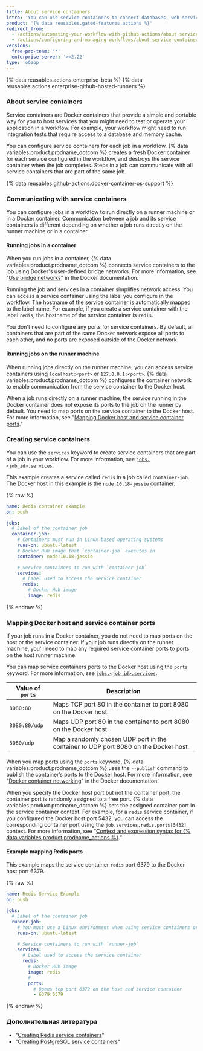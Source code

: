 ```yaml
---
title: About service containers
intro: 'You can use service containers to connect databases, web services, memory caches, and other tools to your workflow.'
product: '{% data reusables.gated-features.actions %}'
redirect_from:
  - /actions/automating-your-workflow-with-github-actions/about-service-containers
  - /actions/configuring-and-managing-workflows/about-service-containers
versions:
  free-pro-team: '*'
  enterprise-server: '>=2.22'
type: 'обзор'
---
```


{% data reusables.actions.enterprise-beta %}
{% data reusables.actions.enterprise-github-hosted-runners %}

### About service containers

Service containers are Docker containers that provide a simple and portable way for you to host services that you might need to test or operate your application in a workflow. For example, your workflow might need to run integration tests that require access to a database and memory cache.

You can configure service containers for each job in a workflow. {% data variables.product.prodname_dotcom %} creates a fresh Docker container for each service configured in the workflow, and destroys the service container when the job completes. Steps in a job can communicate with all service containers that are part of the same job.

{% data reusables.github-actions.docker-container-os-support %}

### Communicating with service containers

You can configure jobs in a workflow to run directly on a runner machine or in a Docker container. Communication between a job and its service containers is different depending on whether a job runs directly on the runner machine or in a container.

#### Running jobs in a container

When you run jobs in a container, {% data variables.product.prodname_dotcom %} connects service containers to the job using Docker's user-defined bridge networks. For more information, see "[Use bridge networks](https://docs.docker.com/network/bridge/)" in the Docker documentation.

Running the job and services in a container simplifies network access. You can access a service container using the label you configure in the workflow. The hostname of the service container is automatically mapped to the label name. For example, if you create a service container with the label `redis`, the hostname of the service container is `redis`.

You don't need to configure any ports for service containers. By default, all containers that are part of the same Docker network expose all ports to each other, and no ports are exposed outside of the Docker network.

#### Running jobs on the runner machine

When running jobs directly on the runner machine, you can access service containers using `localhost:<port>` or `127.0.0.1:<port>`. {% data variables.product.prodname_dotcom %} configures the container network to enable communication from the service container to the Docker host.

When a job runs directly on a runner machine, the service running in the Docker container does not expose its ports to the job on the runner by default. You need to map ports on the service container to the Docker host. For more information, see "[Mapping Docker host and service container ports](/actions/automating-your-workflow-with-github-actions/about-service-containers#mapping-docker-host-and-service-container-ports)."

### Creating service containers

You can use the `services` keyword to create service containers that are part of a job in your workflow. For more information, see [`jobs.<job_id>.services`](/actions/automating-your-workflow-with-github-actions/workflow-syntax-for-github-actions#jobsjob_idservices).

This example creates a service called `redis` in a job called `container-job`. The Docker host in this example is the `node:10.18-jessie` container.

{% raw %}
```yaml
name: Redis container example
on: push

jobs:
  # Label of the container job
  container-job:
    # Containers must run in Linux based operating systems
    runs-on: ubuntu-latest
    # Docker Hub image that `container-job` executes in
    container: node:10.18-jessie

    # Service containers to run with `container-job`
    services:
      # Label used to access the service container
      redis:
        # Docker Hub image
        image: redis
```
{% endraw %}

### Mapping Docker host and service container ports

If your job runs in a Docker container, you do not need to map ports on the host or the service container. If your job runs directly on the runner machine, you'll need to map any required service container ports to ports on the host runner machine.

You can map service containers ports to the Docker host using the `ports` keyword. For more information, see [`jobs.<job_id>.services`](/actions/automating-your-workflow-with-github-actions/workflow-syntax-for-github-actions#jobsjob_idservices).

| Value of `ports` | Description                                                                          |
| ---------------- | ------------------------------------------------------------------------------------ |
| `8080:80`        | Maps TCP port 80 in the container to port 8080 on the Docker host.                   |
| `8080:80/udp`    | Maps UDP port 80 in the container to port 8080 on the Docker host.                   |
| `8080/udp`       | Map a randomly chosen UDP port in the container to UDP port 8080 on the Docker host. |

When you map ports using the `ports` keyword, {% data variables.product.prodname_dotcom %} uses the `--publish` command to publish the container’s ports to the Docker host. For more information, see "[Docker container networking](https://docs.docker.com/config/containers/container-networking/)" in the Docker documentation.

When you specify the Docker host port but not the container port, the container port is randomly assigned to a free port. {% data variables.product.prodname_dotcom %} sets the assigned container port in the service container context. For example, for a `redis` service container, if you configured the Docker host port 5432, you can access the corresponding container port using the `job.services.redis.ports[5432]` context. For more information, see "[Context and expression syntax for {% data variables.product.prodname_actions %}](/actions/reference/context-and-expression-syntax-for-github-actions#job-context)."

#### Example mapping Redis ports

This example maps the service container `redis` port 6379 to the Docker host port 6379.

{% raw %}
```yaml
name: Redis Service Example
on: push

jobs:
  # Label of the container job
  runner-job:
    # You must use a Linux environment when using service containers or container jobs
    runs-on: ubuntu-latest

    # Service containers to run with `runner-job`
    services:
      # Label used to access the service container
      redis:
        # Docker Hub image
        image: redis
        #
        ports:
          # Opens tcp port 6379 on the host and service container
          - 6379:6379
```
{% endraw %}

### Дополнительная литература

- "[Creating Redis service containers](/actions/automating-your-workflow-with-github-actions/creating-redis-service-containers)"
- "[Creating PostgreSQL service containers](/actions/automating-your-workflow-with-github-actions/creating-postgresql-service-containers)"
